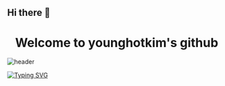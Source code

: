 ## Hi there 👋

<div align="center">
  <h1>Welcome to younghotkim's github</h1>
</div>

![header](https://capsule-render.vercel.app/api?type=venom&color=auto&height=300&section=header&text=Hello%20Hello&fontSize=90%)

[![Typing SVG](https://readme-typing-svg.demolab.com?font=roboto&weight=800&size=30&pause=1000&color=000101&random=false&width=435&lines=Trying+to+learn+Dev+lang)](https://git.io/typing-svg)

<!--
**younghotkim/younghotkim** is a ✨ _special_ ✨ repository because its `README.md` (this file) appears on your GitHub profile.

Here are some ideas to get you started:

- 🔭 I’m currently working on ...
- 🌱 I’m currently learning ...
- 👯 I’m looking to collaborate on ...
- 🤔 I’m looking for help with ...
- 💬 Ask me about ...
- 📫 How to reach me: ...
- 😄 Pronouns: ...
- ⚡ Fun fact: ...
-->
